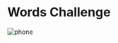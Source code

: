 # Words Challenge

![phone](https://user-images.githubusercontent.com/10851249/107018593-afb9e500-67b1-11eb-8d4c-ec1a61042c38.png)
